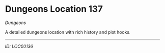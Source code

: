 # Dungeons Location 137

*Dungeons*

A detailed dungeons location with rich history and plot hooks.

---
*ID: LOC00136*
